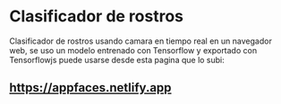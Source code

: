 # Clasificador de rostros
Clasificador de rostros usando camara en tiempo real en un navegador web, se uso un modelo entrenado con Tensorflow y exportado con Tensorflowjs
puede usarse desde esta pagina que lo subi:

## https://appfaces.netlify.app
